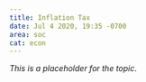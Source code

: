```yaml
---
title: Inflation Tax
date: Jul 4 2020, 19:35 -0700
area: soc
cat: econ
---
```


_This is a placeholder for the topic_.
